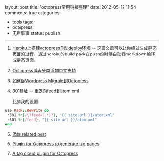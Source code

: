 layout: post
title: "octopress常用链接整理"
date: 2012-05-12 11:54
comments: true
categories: 
  - tools
tags:
  - octopress
  - 无所事事
status: publish
---

1. [Heroku上搭建octopress自动deploy环境](http://jasongarber.com/blog/2012/01/10/deploying-octopress-to-heroku-with-a-custom-buildpack) -- 这篇文章可以让你绕过生成静态页面的过程，通过heroku的build pack在push的时候自动将markdown编译成静态页面。

2. [Octopress博客分类添加中文支持](http://geron.heroku.com/blog/2012/03/octo-cate-cn-spo/)

3. [如何從Wordpress Migrate到Octopress](http://blog.xdite.net/posts/2011/10/09/how-to-migrate-blog-from-wordpress-to-octopress/)

4. [301轉址](http://blog.xdite.net/posts/2011/10/09/how-to-migrate-blog-from-wordpress-to-octopress/) -- 重定向feed到atom.xml

    比如我的设置:

    <!--more-->

```ruby
use Rack::Rewrite do
 r301 %r{/\?feed=(.*)?}, "{{ site.url }}/atom.xml"
 r301 %r{/feed}, "{{ site.url }}/atom.xml"
end
```

5. [添加 related post](http://imwuyu.me/blog/configuring-octopress.html/)

6. [Plugin for Octopress to generate tag pages](https://github.com/robbyedwards/octopress-tag-pages)

7. [A tag cloud plugin for Octopress](https://github.com/robbyedwards/octopress-tag-cloud)

